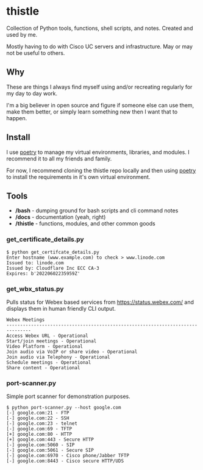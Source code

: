 # thistle

Collection of Python tools, functions, shell scripts, and notes. Created and used by me.

Mostly having to do with Cisco UC servers and infrastructure. May or may not be useful to others.

## Why
These are things I always find myself using and/or recreating regularly for my day to day work.

I'm a big believer in open source and figure if someone else can use them, make them better, or simply learn something new then I want that to happen.

## Install
I use [poetry](https://python-poetry.org/) to manage my virtual environments, libraries, and modules. I recommend it to all my friends and family.

For now, I recommend cloning the thistle repo locally and then using [poetry](https://python-poetry.org/) to install the requirements in it's own virtual environment.

## Tools
- __/bash__ - dumping ground for bash scripts and cli command notes
- __/docs__ - documentation (yeah, right)
- __/thistle__ - functions, modules, and other common goods

### get_certificate_details.py
```
$ python get_certifcate_details.py 
Enter hostname (www.example.com) to check > www.linode.com
Issued to: linode.com
Issued by: Cloudflare Inc ECC CA-3
Expires: b'20220602235959Z'
```
### get_wbx_status.py
Pulls status for Webex based services from https://status.webex.com/ and displays them in human friendly CLI output.
```
Webex Meetings
-------------------------------------------------------------------------------
Access Webex URL - Operational
Start/join meetings - Operational
Video Platform - Operational
Join audio via VoIP or share video - Operational
Join audio via Telephony - Operational
Schedule meetings - Operational
Share content - Operational
```
### port-scanner.py
Simple port scanner for demonstration purposes.
```
$ python port-scanner.py --host google.com
[-] google.com:21 - FTP
[-] google.com:22 - SSH
[-] google.com:23 - telnet
[-] google.com:69 - TFTP
[+] google.com:80 - HTTP
[+] google.com:443 - Secure HTTP
[-] google.com:5060 - SIP
[-] google.com:5061 - Secure SIP
[-] google.com:6970 - Cisco phone/Jabber TFTP
[-] google.com:8443 - Cisco secure HTTP/UDS
```

